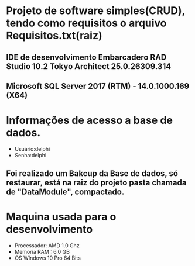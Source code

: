 # Projeto de software simples(CRUD), tendo como requisitos o arquivo Requisitos.txt(raiz) 

## IDE de desenvolvimento Embarcadero RAD Studio 10.2 Tokyo Architect 25.0.26309.314

##  Microsoft SQL Server 2017 (RTM) - 14.0.1000.169 (X64)

# Informações de acesso a base de dados.
* Usuário:delphi
* Senha:delphi

## Foi realizado um Bakcup da Base de dados, só restaurar, está na raiz do projeto pasta chamada de "DataModule", compactado.	 

# Maquina usada para o desenvolvimento

* Processador: AMD 1.0 Ghz
* Memoria RAM : 6.0 GB
* OS WIndows 10 Pro 64 Bits